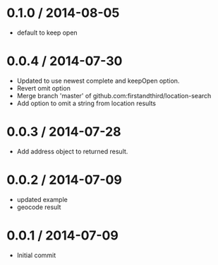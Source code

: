 
0.1.0 / 2014-08-05 
==================

  * default to keep open

0.0.4 / 2014-07-30
==================

 * Updated to use newest complete and keepOpen option.
 * Revert omit option
 * Merge branch 'master' of github.com:firstandthird/location-search
 * Add option to omit a string from location results

0.0.3 / 2014-07-28
==================

 * Add address object to returned result.

0.0.2 / 2014-07-09 
==================

  * updated example
  * geocode result

0.0.1 / 2014-07-09 
==================

  * Initial commit
